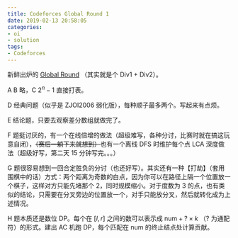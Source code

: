 ```yaml
---
title: Codeforces Global Round 1
date: 2019-02-13 20:58:05
categories:
- oi
- solution
tags:
- Codeforces
---
```


新鲜出炉的 [Global Round](https://codeforces.com/contest/1110) （其实就是个 Div1 + Div2）。

<!-- more -->

A B 略，C $2^n - 1$ 直接打表。

D 经典问题（似乎是 ZJOI2006 弱化版），每种顺子最多两个。写起来有点烦。

E 结论题，只要去观察差分数组就做完了。

F 题挺讨厌的，有一个在线倍增的做法（超级难写，各种分讨，比赛时就在搞这玩意自闭），~~（赛后一躺下来就想到）~~也有一个离线 DFS 时维护每个点 LCA 深度做法（超级好写，第二天 15 分钟写完。。。）

G 题很容易想到一回合定胜负的分讨（也还好写）。其实还有一种【打劫】（套用围棋中的话）方式：两个距离为奇数的白点，因为你可以在路径上隔一个位置放一个棋子，这样对方只能先堵那个 $2$，同时规模缩小。对于度数为 $3$ 的点，也有类似的结论，只需要在分叉旁边的位置放一个，对手只能放分叉，然后就转化成为上述情况。

H 题本质还是数位 DP。每个在 $[l, r]$ 之间的数可以表示成 $\text{num} + ? \times k$ （$?$ 为通配符）的形式。建出 AC 机跑 DP，每个匹配在 $\text{num}$ 的终止结点处计算贡献。


